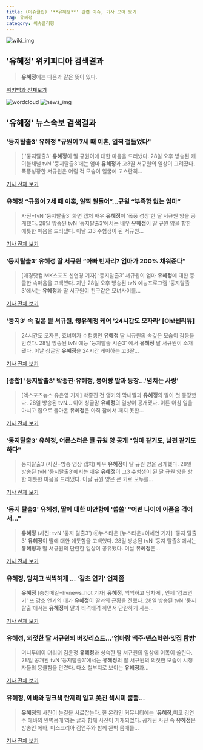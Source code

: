 ```yaml
---
title: (이슈클립) '**유혜정**' 관련 이슈, 기사 모아 보기
tag: 유혜정
category: 이슈클리핑
---
```

![wiki_img](https://user-images.githubusercontent.com/42597476/44503234-41136a80-a6d0-11e8-9071-6fc6418eafe4.png)
## **'**유혜정**'** 위키피디아 검색결과
>**유혜정**에는 다음과 같은 뜻이 있다.

<a href="https://ko.wikipedia.org/wiki/유혜정" target="_blank">위키백과 전체보기</a>

![wordcloud](https://s3.ap-northeast-2.amazonaws.com/lyrics101-wordcloud/2018-08-29-1535510484.png)
![news_img](https://user-images.githubusercontent.com/42597476/44507050-1206f400-a6e4-11e8-8d98-7ffbfebb353f.png)
## **'**유혜정**'** 뉴스속보 검색결과
### '둥지탈출3' **유혜정** "규원이 7세 때 이혼, 일찍 철들었다"

>[ '둥지탈출3' **유혜정**이 딸 규원이에 대한 마음을 드러냈다. 28일 오후 방송된 케이블채널 tvN '둥지탈출3'에는 엄마 **유혜정**과 고3딸 서규원의 일상이 그려졌다. 폭풍성장한 서규원은 어릴 적 모습이 얼굴에 고스란히...

<a href="http://www.mydaily.co.kr/new_yk/html/read.php?newsid=201808282111444433&ext=na" target="_blank">기사 전체 보기</a>

### **유혜정** “규원이 7세 때 이혼, 일찍 철들어”…규원 “부족함 없는 엄마”

>사진=tvN ‘둥지탈출3’ 화면 캡처 배우 **유혜정**이 ‘폭풍 성장’한 딸 서규원 양을 공개했다. 28일 방송된 tvN ‘둥지탈출3’에서는 배우 **유혜정**이 딸 규원 양을 향한 애틋한 마음을 드러냈다. 이날 고3 수험생이 된 서규원...

<a href="http://view.asiae.co.kr/news/view.htm?idxno=2018082909332508943" target="_blank">기사 전체 보기</a>

### ‘둥지탈출3’ **유혜정** 딸 서규원 “아빠 빈자리? 엄마가 200% 채워준다”

>[매경닷컴 MK스포츠 신연경 기자] ‘둥지탈출3’ 서규원이 엄마 **유혜정**에 대한 뭉클한 속마음을 고백했다. 지난 28일 오후 방송된 tvN 예능프로그램 ‘둥지탈출3’에서는 **유혜정**과 딸 서규원이 친구같은 모녀사이를...

<a href="http://sports.mk.co.kr/view.php?year=2018&no=541829" target="_blank">기사 전체 보기</a>

### '둥지3' 속 깊은 딸 서규원, 母**유혜정** 케어 '24시간도 모자라' [Oh!쎈리뷰]

>24시간도 모자른, 효녀이자 수험생인 **유혜정** 딸 서규원의 속깊은 모습이 감동을 안겼다.   28일 방송된 tvN 예능 '둥지탈출 시즌3' 에서 **유혜정** 딸 서규원이 소개됐다.   이날 싱글맘 **유혜정**을 24시간 케어하는 고3딸...

<a href="http://www.osen.co.kr/article/G1110977128" target="_blank">기사 전체 보기</a>

### [종합] '둥지탈출3' 박종진·**유혜정**, 붕어빵 딸과 등장...'넘치는 사랑'

>[엑스포츠뉴스 유은영 기자] 박종진 전 앵커의 막내딸과 **유혜정**의 딸이 첫 등장했다. 28일 방송된 tvN... 이어 싱글맘 **유혜정**의 일상이 공개됐다. 이른 아침 일을 마치고 집으로 돌아온 **유혜정**은 아직 잠에서 깨지 못한...

<a href="http://www.xportsnews.com/?ac=article_view&entry_id=1012902" target="_blank">기사 전체 보기</a>

### '둥지탈출3' **유혜정**, 어른스러운 딸 규원 양 공개 "엄마 같기도, 남편 같기도 하다"

>둥지탈출3 (사진=방송 영상 캡처) 배우 **유혜정**이 딸 규원 양을 공개했다. 28일 방송된 tvN ‘둥지탈출3’에서는 배우 **유혜정**이 고3 수험생이 된 딸 규원 양을 향한 애틋한 마음을 드러냈다. 이날 규원 양은 큰 키로 모두를...

<a href="http://news.hankyung.com/article/201808287131I" target="_blank">기사 전체 보기</a>

### '둥지 탈출3' **유혜정**, 딸에 대한 미안함에 '씁쓸' "어린 나이에 아픔을 겪어서…"

>**유혜정** (사진: tvN '둥지 탈출3') ⓒ뉴스타운 [뉴스타운=이세연 기자] '둥지 탈출3' **유혜정**이 딸에 대한 애틋함을 고백했다. 28일 방송된 tvN '둥지 탈출3'에서는 **유혜정**과 딸 서규원의 단란한 일상이 공유됐다. 이날 **유혜정**은...

<a href="http://www.newstown.co.kr/news/articleView.html?idxno=338366" target="_blank">기사 전체 보기</a>

### **유혜정**, 당차고 씩씩하게 ... '감초 연기' 언제쯤

>**유혜정** [충청매일=hvnews_hot 기자] **유혜정**, 씩씩하고 당차게 , 언제 '감초연기' 또 감초 연기의 대가 **유혜정**이 딸과의 근황을 전했다. 28일 방송된 tvN '둥지탈출'에서는 **유혜정**이 딸과 티격태격 하면서 단란하게 사는...

<a href="http://www.ccdn.co.kr/news/articleView.html?idxno=537122" target="_blank">기사 전체 보기</a>

### **유혜정**, 의젓한 딸 서규원의 버킷리스트...‘엄마랑 맥주·댄스학원·맛집 탐방’

>머니투데이 더리더 김윤정 **유혜정**과 성숙한 딸 서규원의 일상에 이목이 쏠린다. 28일 공개된 tvN ‘둥지탈출3’에서는 **유혜정**의 딸 서규원의 의젓한 모습이 시청자들의 뭉클함을 안겼다. 다소 철부지로 보이는 **유혜정**과...

<a href="http://theleader.mt.co.kr/articleView.html?no=2018082821317847197" target="_blank">기사 전체 보기</a>

### **유혜정**, 에바와 핑크색 란제리 입고 美친 섹시미 뿜뿜...

>**유혜정**의 사진이 눈길을 사로잡는다. 한 온라인 커뮤니티에는 '**유혜정**,미코 김연주 에바의 완벽몸매'라는 글과 함께 사진이 게재되었다. 공개된 사진 속 **유혜정**은 방송인 에바, 미스코리아 김연주와 함께 완벽 몸매를...

<a href="http://www.joongdo.co.kr/main/view.php?key=20180828002159328" target="_blank">기사 전체 보기</a>



